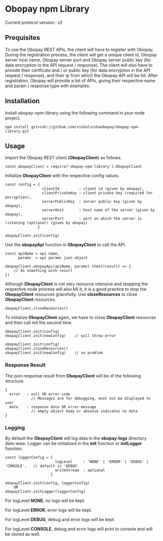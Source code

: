 # Obopay npm Library

Current protocol version : v2

## Prequisites

To use the Obopay REST APIs, the client will have to register with Obopay. During the registration process, the client will get a unique client id, Obopay server host name, Obopay server port and Obopay server public key (for data encryption in the API request / response). The client will also have to provide their certficate and / or public key (for data encryption in the API request / response), and their ip from which the Obopay API will be hit. After registration, Obopay will provide a list of APIs, giving their respective name and param / response type with examples.

## Installation

Install obopay-npm-library using the following command in your node project.

	npm install git+ssh://github.com/vishalsinhaobopay/obopay-npm-library.git

## Usage

Import the Obopay REST client (**ObopayClient**) as follows.

	const obopayClient = require('obopay-npm-library').ObopayClient


Initialize **ObopayClient** with the respective config values.

	const config = {
	                 clientId         : client id (given by obopay),
	                 clientPrivateKey : client private key (required for encryption),
	                 serverPublicKey  : server public key (given by obopay),
	                 serverHost       : host name of the server (given by obopay),
	                 serverPort       : port on which the server is listening (optional) (given by obopay)
	               }

	obopayClient.init(config)

Use the **obopayApi** function in **ObopayClient** to call the API.

	const apiName = api name,
          params  = api params json object

	obopayClient.obopayApi(apiName, params).then((result) => {
		// do something with result
	})

Although **ObopayClient** is not very resource intensive and stopping the respective node process will also kill it, it is a good practice to stop the **ObopayClient** resources gracefully. Use **closeResources** to close **ObopayClient** resources.

	obopayClient.closeResources()

To initialize  **ObopayClient** again, we have to close **ObopayClient** resources and then call init the second time.

	obopayClient.init(config)
	obopayClient.init(newConfig)	// will throw error

	obopayClient.init(config)
	obopayClient.closeResources()
	obopayClient.init(newConfig)	// no problem


### Response Result

The json response result from **ObopayClient** will be of the following structure.

    {
      error   : null OR error-code
                // Messages are for debugging, must not be displayed to user
      data    : response data OR error-message
                // empty object body or absense indicates no data
	}

### Logging

By default the **ObopayClient** will log data in the **obopay-logs** directory date-wise. Logger can be initialized in the **init** function or **initLogger** function.

	const loggerConfig = {
                           logLevel     : 'NONE' | 'ERROR' | 'DEBUG' | 'CONSOLE',	// default is 'DEBUG'
                           writeStream  : optional
                         }

	obopayClient.init(config, loggerConfig)
		OR
	obopayClient.initLogger(loggerConfig)

For logLevel **NONE**, no logs will be kept.

For logLevel **ERROR**, error logs will be kept.

For logLevel **DEBUG**, debug and error logs will be kept.

For logLevel **CONSOLE**, debug and error logs will print to console and will be stored as well.